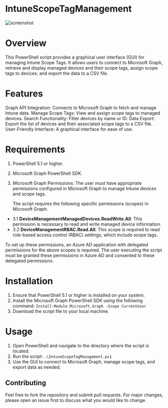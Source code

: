 # IntuneScopeTagManagement

![screenshot](https://github.com/ugurkocde/IntuneScopeTagManagement/assets/43906965/fbf1cfac-2450-4af9-9414-c8fc61fa7fb2)


# Overview
This PowerShell script provides a graphical user interface (GUI) for managing Intune Scope Tags. It allows users to connect to Microsoft Graph, retrieve and display managed devices and their scope tags, assign scope tags to devices, and export the data to a CSV file.

# Features
Graph API Integration: Connects to Microsoft Graph to fetch and manage Intune data.
Manage Scope Tags: View and assign scope tags to managed devices.
Search Functionality: Filter devices by name or ID.
Data Export: Export the list of devices and their associated scope tags to a CSV file.
User-Friendly Interface: A graphical interface for ease of use.

# Requirements
1. PowerShell 5.1 or higher.
2. Microsoft Graph PowerShell SDK.
3. Microsoft Graph Permissions: The user must have appropriate permissions configured in Microsoft Graph to manage Intune devices and scope tags.

   The script requires the following specific permissions (scopes) in Microsoft Graph:
- 3.1 **DeviceManagementManagedDevices.ReadWrite.All**: This permission is necessary to read and write managed device information.
- 3.2 **DeviceManagementRBAC.Read.All**: This scope is required to read role-based access control (RBAC) settings, which include scope tags.


To set up these permissions, an Azure AD application with delegated permissions for the above scopes is required. The user executing the script must be granted these permissions in Azure AD and consented to these delegated permissions.

# Installation
1. Ensure that PowerShell 5.1 or higher is installed on your system.
2. Install the Microsoft Graph PowerShell SDK using the following command:
`Install-Module Microsoft.Graph -Scope CurrentUser`
3. Download the script file to your local machine.

# Usage
1. Open PowerShell and navigate to the directory where the script is located.
2. Run the script:
`.\IntuneScopeTagManagement.ps1`
3. Use the GUI to connect to Microsoft Graph, manage scope tags, and export data as needed.

## Contributing
Feel free to fork the repository and submit pull requests. For major changes, please open an issue first to discuss what you would like to change.
